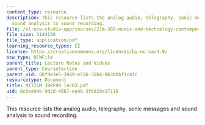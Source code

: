```yaml
---
content_type: resource
description: This resource lists the analog audio, telegraphy, sonic messages and
  sound analysis to sound recording.
file: /ol-ocw-studio-app/courses/21m-380-music-and-technology-contemporary-history-and-aesthetics-fall-2009/8c0ea94b9d2d4667ea463f6d28e37118_MIT21M_380F09_lec03.pdf
file_size: 3144136
file_type: application/pdf
learning_resource_types: []
license: https://creativecommons.org/licenses/by-nc-sa/4.0/
ocw_type: OCWFile
parent_title: Lecture Notes and Videos
parent_type: CourseSection
parent_uid: 0bf9e3e5-3949-e55b-35b4-8b3bbbf1c4fc
resourcetype: Document
title: MIT21M_380F09_lec03.pdf
uid: 8c0ea94b-9d2d-4667-ea46-3f6d28e37118
---
```

This resource lists the analog audio, telegraphy, sonic messages and sound analysis to sound recording.